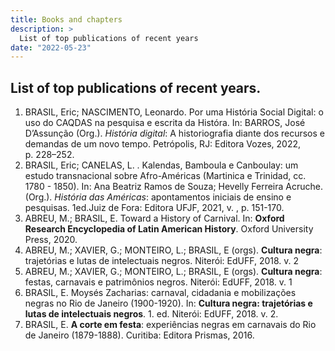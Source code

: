 ```yaml
---
title: Books and chapters
description: >
  List of top publications of recent years
date: "2022-05-23"
---
```

## List of top publications of recent years.

1. BRASIL, Eric; NASCIMENTO, Leonardo. Por uma História Social Digital: o uso do CAQDAS na pesquisa e escrita da Históra. In: BARROS, José D’Assunção (Org.). *História digital*: A historiografia diante dos recursos e demandas de um novo tempo. Petrópolis, RJ: Editora Vozes, 2022, p. 228–252.
1. BRASIL, Eric; CANELAS, L. . Kalendas, Bamboula e Canboulay: um estudo transnacional sobre Afro-Américas (Martinica e Trinidad, cc. 1780 - 1850). In: Ana Beatriz Ramos de Souza; Hevelly Ferreira Acruche. (Org.). *História das Américas*: apontamentos iniciais de ensino e pesquisas. 1ed.Juiz de Fora: Editora UFJF, 2021, v. , p. 151-170.
1. ABREU, M.; BRASIL, E. Toward a History of Carnival. In: **Oxford Research Encyclopedia of Latin American History**. Oxford University Press, 2020.
2. ABREU, M.; XAVIER, G.; MONTEIRO, L.; BRASIL, E (orgs). **Cultura negra**: trajetórias e lutas de intelectuais negros. Niterói: EdUFF, 2018. v. 2
3. ABREU, M.; XAVIER, G.; MONTEIRO, L.; BRASIL, E (orgs). **Cultura negra**: festas, carnavais e patrimônios negros. Niterói: EdUFF, 2018. v. 1
4. BRASIL, E. Moysés Zacharias: carnaval, cidadania e mobilizações negras no Rio de Janeiro (1900-1920). In: **Cultura negra: trajetórias e lutas de intelectuais negros**. 1. ed. Niterói: EdUFF, 2018. v. 2. 
5. BRASIL, E. **A corte em festa**: experiências negras em carnavais do Rio de Janeiro (1879-1888). Curitiba: Editora Prismas, 2016. 
